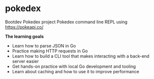 # pokedex

Bootdev Pokedex project
Pokedex command line REPL using https://pokeapi.co/

**The learning goals**

- Learn how to parse JSON in Go
- Practice making HTTP requests in Go
- Learn how to build a CLI tool that makes interacting with a back-end server easier
- Get hands-on practice with local Go development and tooling
- Learn about caching and how to use it to improve performance
